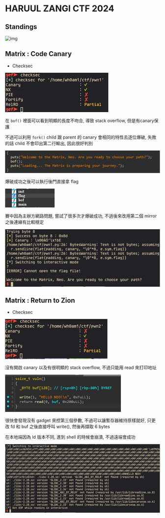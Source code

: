 # HARUUL ZANGI CTF 2024

## Standings

![img](./imgs/team.png)

## Matrix : Code Canary

- Checksec

![img](./imgs/1-1.png)

在 `bof()` 裡面可以看到明顯的長度不吻合, 導致 stack overflow, 但是有canary保護

不過可以利用 `fork()` child 跟 parent 的 canary 會相同的特性去逐位爆破, 失敗的話 child 不會印出第二行輸出, 因此很好判別

![img](./imgs/1-2.png)

爆破成功之後可以執行後門直接拿 flag

![img](./imgs/1-3.png)

賽中因為主辦方網路問題, 嘗試了很多次才爆破成功, 不過後來改用第二個 mirror 之後連線有比較穩定

![img](./imgs/1-4.png)

## Matrix : Return to Zion

- Checksec

![img](./imgs/2-1.png)

沒有開啟 canary 以及有很明顯的 stack overflow, 不過只能用 read 來打印地址

![img](./imgs/2-2.png)

很快會發現沒有 gadget 來控第三個參數, 不過可以讓暫存器維持原樣就好, 只更改 fd 和 buf 之後直接呼叫 write(), 然後再擷取 6 bytes

在本地端因為 ld 版本不同, 進到 shell 的時候會崩潰, 不過遠端會成功

![img](./imgs/2-3.png)

